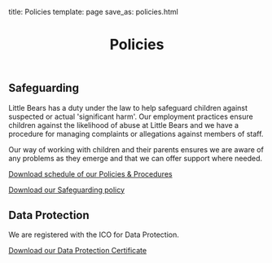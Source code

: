 title: Policies
template: page
save_as: policies.html

<header style="background-image: url(/images/header-policies.jpg)">
  <h1>Policies</h1>
</header>

<section>
  <h2>Safeguarding</h2>
  <p>
    Little Bears has a duty under the law to help safeguard children against
    suspected or actual 'significant harm'. Our employment practices ensure
    children against the likelihood of abuse at Little Bears and we have a
    procedure for managing complaints or allegations against members of staff.
  </p>
  <p>
    Our way of working with children and their parents ensures we are aware of
    any problems as they emerge and that we can offer support where needed.
  </p>
  <p>
    <a href="/downloads/Schedule of Policies and Procedures 2022.pdf">Download schedule of our Policies &amp; Procedures</a>
  </p>
  <p>
    <a href="/downloads/Safeguarding Policy 2022-2023.pdf">Download our Safeguarding policy</a>
  </p>
</section>

<section>
  <h2>Data Protection</h2>
  <p>
    We are registered with the ICO for Data Protection.
  </p>
  <p>
    <a href="/downloads/Data Protection Certificate 2022-2023.pdf">Download our Data Protection Certificate</a>
  </p>
</section>
